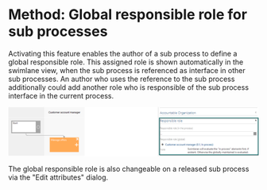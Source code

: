 # Method: Global responsible role for sub processes

Activating this feature enables the author of a sub process to define a global responsible role. This assigned role is shown automatically in the swimlane view, when the sub process is referenced as interface in other sub processes. 
An author who uses the reference to the sub process additionally could add another role who is responsible of the sub process interface in the current process. 

![screen](../media/global_responsible_role.png)

The global responsible role is also changeable on a released sub process via the "Edit attributes" dialog. 